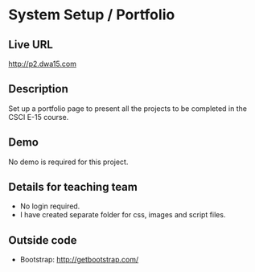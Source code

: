 # System Setup / Portfolio

## Live URL
<http://p2.dwa15.com>

## Description
Set up a portfolio page to present all the projects to be completed in the CSCI E-15 course.

## Demo
No demo is required for this project.

## Details for teaching team
* No login required.
* I have created separate folder for css, images and script files.

## Outside code
* Bootstrap: http://getbootstrap.com/
